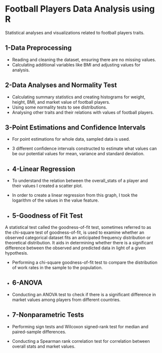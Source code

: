 # Football Players Data Analysis using R
Statistical analyses and visualizations related to football players traits.

## 1-Data Preprocessing

- Reading and cleaning the dataset, ensuring there are no missing values.
- Calculating additional variables like BMI and adjusting values for analysis.

## 2-Data Analyses and Normality Test
- Calculating summary statistics and creating histograms for weight, height, BMI, and market value of football players.
- Using some normality tests to see distributions.
- Analysing other traits and their relations with values of football players.

## 3-Point Estimations and Confidence Intervals

- For point estimations for whole data, sampled data is used.
- 3 different confidence intervals constructed to estimate what values can be our potential values for mean, variance and standard deviation.

- ## 4-Linear Regression

- To understand the relation between the overall_stats of a player and their values I created a scatter plot.
- In order to create a linear regression from this graph, I took the logarithm of the values in the value feature.
  

- ## 5-Goodness of Fit Test

A statistical test called the goodness-of-fit test, sometimes referred to as the chi-square test of goodness-of-fit, is used to examine whether an observed categorical dataset fits an anticipated frequency distribution or theoretical distribution. It aids in determining whether there is a  significant  difference between the observed and predicted data in light of a given hypothesis.
- Performing a chi-square goodness-of-fit test to compare the distribution of work rates in the sample to the population.

- ## 6-ANOVA

- Conducting an ANOVA test to check if there is a significant difference in market values among players from different countries.


- ## 7-Nonparametric Tests

- Performing sign tests and Wilcoxon signed-rank test for median and paired-sample differences.
- Conducting a Spearman rank correlation test for correlation between overall stats and market values.
